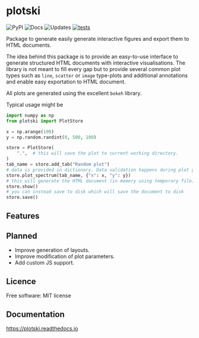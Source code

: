 # plotski

![PyPI](https://img.shields.io/pypi/v/plotski.svg)
![Docs](https://readthedocs.org/projects/plotski/badge/?version=latest)
![Updates](https://pyup.io/repos/github/lukasz-migas/plotski/shield.svg)
[![tests](https://github.com/lukasz-migas/plotski/actions/workflows/test_and_deploy.yml/badge.svg)](https://github.com/lukasz-migas/plotski/actions/workflows/test_and_deploy.yml)

Package to generate easily generate interactive figures and export them to HTML documents.

The idea behind this package is to provide an easy-to-use interface to generate structured 
HTML documents with interactive visualisations. The library is not meant to fill every gap
but to provide several common plot types such as `line`, `scatter` or `image` type-plots and
additional annotations and enable easy exportation to HTML document.

All plots are generated using the excellent `bokeh` library.

Typical usage might be

```python
import numpy as np
from plotski import PlotStore

x = np.arange(100)
y = np.random.randint(0, 500, 100)

store = PlotStore(
    ".",  # this will save the plot to current working directory.
)
tab_name = store.add_tab("Random plot")
# data is provided in dictionary. Data validation happens during plot generation
store.plot_spectrum(tab_name, {"x": x, "y": y})
# this will generate the HTML document (in memory using temporary file)
store.show()
# you can instead save to disk which will save the document to disk
store.save()
```

## Features


## Planned

* Improve generation of layouts.
* Improve modification of plot parameters.
* Add custom JS support.


## Licence
Free software: MIT license

## Documentation
https://plotski.readthedocs.io